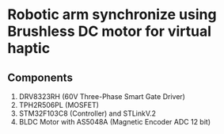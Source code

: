 # Robotic arm synchronize using Brushless DC motor for virtual haptic

## Components
1. DRV8323RH (60V Three-Phase Smart Gate Driver)
2. TPH2R506PL (MOSFET)
3. STM32F103C8 (Controller) and STLinkV.2
4. BLDC Motor with AS5048A (Magnetic Encoder ADC 12 bit)
